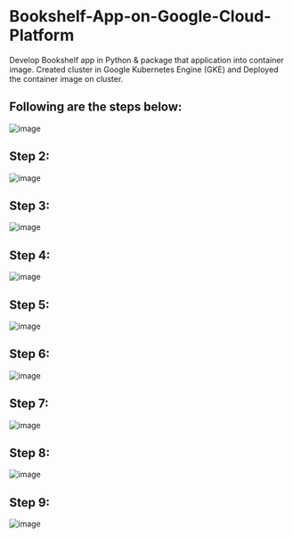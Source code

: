 # Bookshelf-App-on-Google-Cloud-Platform
Develop Bookshelf app in Python & package that application into container image.
 Created cluster in Google Kubernetes Engine (GKE) and Deployed the container image on cluster.
 ## Following are the steps below:
 ![image](https://user-images.githubusercontent.com/46588361/102004107-9a996c00-3cc2-11eb-890c-f8c5417865ca.png)
 ## Step 2:
 ![image](https://user-images.githubusercontent.com/46588361/102004185-45118f00-3cc3-11eb-8e95-09cc49e62b4a.png)
 ## Step 3:
 ![image](https://user-images.githubusercontent.com/46588361/102004233-b3eee800-3cc3-11eb-850d-6fa626482e24.png)
 ## Step 4:
 ![image](https://user-images.githubusercontent.com/46588361/102004256-e26cc300-3cc3-11eb-8fc1-ea0152e71994.png)
 ## Step 5:
 ![image](https://user-images.githubusercontent.com/46588361/102004281-17791580-3cc4-11eb-9853-faa42bb3b4e1.png)
 ## Step 6:
 ![image](https://user-images.githubusercontent.com/46588361/102004304-468f8700-3cc4-11eb-80ee-84f0b315aa63.png)
 ## Step 7:
 ![image](https://user-images.githubusercontent.com/46588361/102004320-72127180-3cc4-11eb-9039-922350c30f0e.png)
 ## Step 8:
 ![image](https://user-images.githubusercontent.com/46588361/102004336-9a9a6b80-3cc4-11eb-912c-d70b080fc919.png)
 ## Step 9:
 ![image](https://user-images.githubusercontent.com/46588361/102004352-c87fb000-3cc4-11eb-94d5-7a1e1a40d1fc.png)










 
 
 
 
 
 

 
 
 
